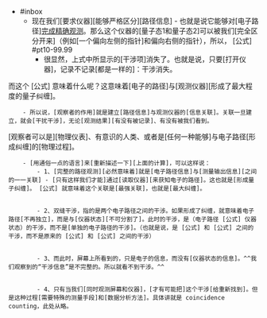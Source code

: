 - #inbox
    - 现在我们[要求仪器][能够严格区分][路径信息] - 也就是说它能够对[电子路径][完成精确观测](https://www.zhihu.com/question/467072150/answer/1958662982)。那么这个仪器的[量子态1和量子态2]可以被我们[完全区分开来]（例如[一个偏向左侧的指针]和偏向右侧的指针），所以， [公式]   #pt10-99.99
        - 很显然，上式中所显示的[干涉项]消失了。也就是说，只要[打开仪器]，记录不记录[都是一样的]：干涉消失。

而这个 [公式] 意味着什么呢？这意味着[电子的路径]与[观测仪器][形成了最大程度的量子纠缠]。


        - 所以说，[观察者的作用]就是建立[路径信息]与观测仪器的[信息关联]。关联一旦建立，就会[干扰干涉]，无论[观测结果][有没有被记录]、有没有被我们看到。

[观察者可以是][物理仪表]、有意识的人类、或者是[任何一种能够]与电子路径[形成纠缠]的[物理过程]。


        - [用通俗一点的语言]来[重新描述一下][上面的计算]，可以这样说：
            - 1、[完整的路径观测][必然意味着]就是[电子路径信息]与[测量输出信息][之间的一一关联] - [只有这样我们才能]通过[读取仪器][来获知电子的路径]。这也就是[形成量子纠缠]。 [公式] 就意味着这个关联是[最强关联]，也就是[最大纠缠]。


            - 2、双缝干涉，指的是两个电子路径之间的干涉。如果形成了纠缠，就意味着电子路径[不再独立]，而是与[仪器状态][不可分割了]。此时的干涉，是（电子路径 [公式] 仪器状态）的干涉，而不是[单独的电子路径的干涉]。（也就是说，是 [公式] 和 [公式] 之间的干涉，而不是原来的 [公式] 和 [公式] 之间的干涉）


            - 3、而此时，屏幕上所看到的，只是电子的信息，而没有[仪器状态的信息]。^^我们观察到的“干涉信息”是不完整的。所以就看不到干涉。^^


            - 4、只有当我们[同时观测屏幕和仪器]，[才有可能把]这个干涉[给重新找到]。但是这种过程[需要特殊的测量手段]和[数据分析方法]。具体讲就是 coincidence counting，此处从略。

